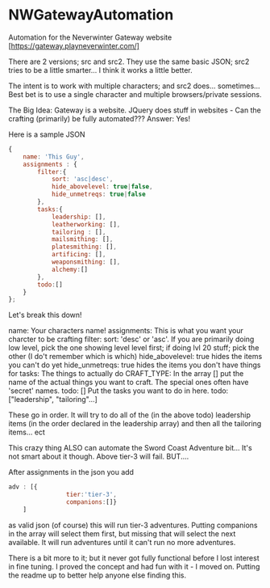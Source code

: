 NWGatewayAutomation
===================

Automation for the Neverwinter Gateway website [https://gateway.playneverwinter.com/]

There are 2 versions; src and src2. They use the same basic JSON; src2 tries to be a little smarter... I think it works a little better.

The intent is to work with multiple characters; and src2 does... sometimes... Best bet is to use a single character and multiple browsers/private sessions. 

The Big Idea: Gateway is a website. JQuery does stuff in websites - Can the crafting (primarily) be fully automated??? Answer: Yes!

Here is a sample JSON
```javascript
{
    name: 'This Guy',
    assignments : {
        filter:{
            sort: 'asc|desc',
            hide_abovelevel: true|false,
            hide_unmetreqs: true|false
        },
        tasks:{
            leadership: [],
            leatherworking: [],
            tailoring : [],
            mailsmithing: [],
            platesmithing: [],
            artificing: [],
            weaponsmithing: [],
            alchemy:[]
        },
        todo:[]
    }
};
```
Let's break this down! 

name: Your characters name!
assignments: This is what you want your charcter to be crafting
    filter:
        sort: 'desc' or 'asc'. If you are primarily doing low level, pick the one showing level level first; if doing lvl 20 stuff; pick the other (I do't remember which is which)
        hide_abovelevel: true hides the items you can't do yet
        hide_unmetreqs: true hides the items you don't have things for
    tasks: The things to actually do
        CRAFT_TYPE: In the array [] put the name of the actual things you want to craft. The special ones often have 'secret' names. 
    todo: [] Put the tasks you want to do in here. todo:["leadership", "tailoring"...]

These go in order. It will try to do all of the (in the above todo) leadership items (in the order declared in the leadership array) and then all the tailoring items... ect

This crazy thing ALSO can automate the Sword Coast Adventure bit... It's not smart about it though. Above tier-3 will fail. BUT.... 

After assignments in the json you add
```javascript
adv : [{
                tier:'tier-3',
                companions:[]}
    ]
```
as valid json (of course) this will run tier-3 adventures. Putting companions in the array will select them first, but missing that will select the next available.
It will run adventures until it can't run no more adventures.


There is a bit more to it; but it never got fully functional before I lost interest in fine tuning. I proved the concept and had fun with it - I moved on. Putting the readme up to better help anyone else finding this.